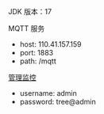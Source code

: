 JDK 版本：17

MQTT 服务 

- host: 110.41.157.159
- port: 1883
- path: /mqtt

[管理监控](http://110.41.157.159:18083)

- username: admin
- password: tree@admin